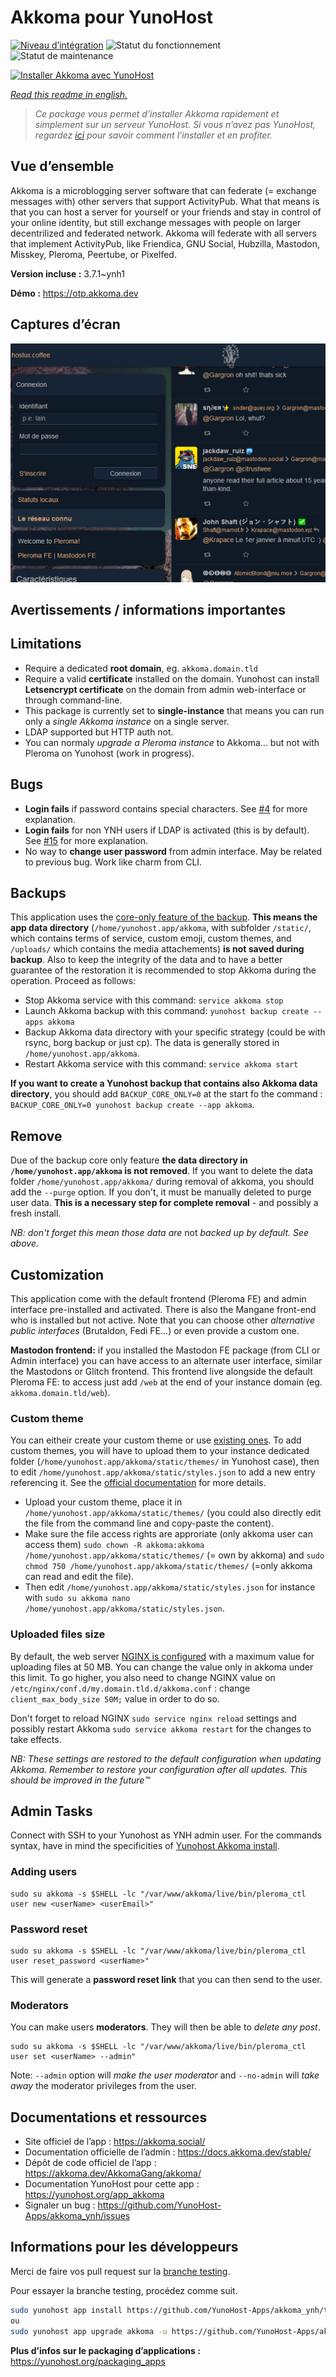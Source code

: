 <!--
N.B.: This README was automatically generated by https://github.com/YunoHost/apps/tree/master/tools/README-generator
It shall NOT be edited by hand.
-->

# Akkoma pour YunoHost

[![Niveau d’intégration](https://dash.yunohost.org/integration/akkoma.svg)](https://dash.yunohost.org/appci/app/akkoma) ![Statut du fonctionnement](https://ci-apps.yunohost.org/ci/badges/akkoma.status.svg) ![Statut de maintenance](https://ci-apps.yunohost.org/ci/badges/akkoma.maintain.svg)

[![Installer Akkoma avec YunoHost](https://install-app.yunohost.org/install-with-yunohost.svg)](https://install-app.yunohost.org/?app=akkoma)

*[Read this readme in english.](./README.md)*

> *Ce package vous permet d’installer Akkoma rapidement et simplement sur un serveur YunoHost.
Si vous n’avez pas YunoHost, regardez [ici](https://yunohost.org/#/install) pour savoir comment l’installer et en profiter.*

## Vue d’ensemble

Akkoma is a microblogging server software that can federate (= exchange messages with) other servers that support ActivityPub. What that means is that you can host a server for yourself or your friends and stay in control of your online identity, but still exchange messages with people on larger decentrilized and federated network. Akkoma will federate with all servers that implement ActivityPub, like Friendica, GNU Social, Hubzilla, Mastodon, Misskey, Pleroma, Peertube, or Pixelfed.


**Version incluse :** 3.7.1~ynh1

**Démo :** https://otp.akkoma.dev

## Captures d’écran

![Capture d’écran de Akkoma](./doc/screenshots/screenshot1.png)

## Avertissements / informations importantes

## Limitations

- Require a dedicated **root domain**, eg. `akkoma.domain.tld`
- Require a valid **certificate** installed on the domain. Yunohost can install **Letsencrypt certificate** on the domain from admin web-interface or through command-line.
- This package is currently set to **single-instance** that means you can run only a _single Akkoma instance_ on a single server.
- LDAP supported but HTTP auth not.
- You can normaly _upgrade a Pleroma instance_ to Akkoma... but not with Pleroma on Yunohost (work in progress).

## Bugs

- **Login fails** if password contains special characters. See [#4](https://github.com/YunoHost-Apps/akkoma_ynh/issues/4) for more explanation.
- **Login fails** for non YNH users if LDAP is activated (this is by default). See [#15](https://github.com/YunoHost-Apps/akkoma_ynh/issues/15) for more explanation.
- No way to **change user password** from admin interface. May be related to previous bug. Work like charm from CLI.

## Backups

This application uses the [core-only feature of the backup](https://yunohost.org/en/backup/include_exclude_files#do-not-backup-large-amoun). **This means the app data directory** (`/home/yunohost.app/akkoma`, with subfolder `/static/`, which contains terms of service, custom emoji, custom themes, and `/uploads/` which contains the media attachements) **is not saved during backup**.
Also to keep the integrity of the data and to have a better guarantee of the restoration it is recommended to stop Akkoma during the operation. Proceed as follows:
- Stop Akkoma service with this command: `service akkoma stop`
- Launch Akkoma backup with this command: `yunohost backup create --apps akkoma`
- Backup Akkoma data directory with your specific strategy (could be with rsync, borg backup or just cp). The data is generally stored in `/home/yunohost.app/akkoma`.
- Restart Akkoma service with this command: `service akkoma start`

**If you want to create a Yunohost backup that contains also Akkoma data directory**, you should add `BACKUP_CORE_ONLY=0` at the start fo the command : `BACKUP_CORE_ONLY=0 yunohost backup create --app akkoma`.

## Remove

Due of the backup core only feature **the data directory in `/home/yunohost.app/akkoma` is not removed**. 
If you want to delete the data folder `/home/yunohost.app/akkoma/` during removal of akkoma, you should add the `--purge` option. If you don't, it must be manually deleted to purge user data.
**This is a necessary step for complete removal** - and possibly a fresh install.

*NB: don't forget this mean those data are* not *backed up by default. See above.*

## Customization

This application come with the default frontend (Pleroma FE) and admin interface pre-installed and activated. There is also the Mangane front-end who is installed but not active. Note that you can choose other _alternative public interfaces_  (Brutaldon, Fedi FE...) or even provide a custom one.

**Mastodon frontend:** if you installed the Mastodon FE package (from CLI or Admin interface) you can have access to an alternate user interface, similar the Mastodons or Glitch frontend. This frontend live alongside the default Pleroma FE: to access just add `/web` at the end of your instance domain (eg. `akkoma.domain.tld/web`).

### Custom theme

You can eitheir create your custom theme or use [existing ones](https://docs.akkoma.dev/stable/configuration/howto_theming_your_instance/#get-an-existing-theme).
To add custom themes, you will have to upload them to your instance dedicated folder (`/home/yunohost.app/akkoma/static/themes/` in Yunohost case), then to edit `/home/yunohost.app/akkoma/static/styles.json` to add a new entry referencing it. See the [official documentation](https://docs.akkoma.dev/stable/configuration/howto_theming_your_instance/#adding-the-custom-theme-to-the-instance) for more details.
- Upload your custom theme, place it in `/home/yunohost.app/akkoma/static/themes/` (you could also directly edit the file from the command line and copy-paste the content).
- Make sure the file access rights are approriate (only akkoma user can access them) `sudo chown -R akkoma:akkoma /home/yunohost.app/akkoma/static/themes/` (= own by akkoma) and `sudo chmod 750 /home/yunohost.app/akkoma/static/themes/` (=only akkoma can read and edit the file).
- Then edit `/home/yunohost.app/akkoma/static/styles.json` for instance with `sudo su akkoma nano /home/yunohost.app/akkoma/static/styles.json`.

### Uploaded files size
By default, the web server [NGINX is configured](https://github.com/YunoHost-Apps/akkoma_ynh/blob/testing/conf/nginx.conf#L12) with a maximum value for uploading files at 50 MB. You can change the value only in akkoma under this limit. To go higher, you also need to change NGINX value on `/etc/nginx/conf.d/my.domain.tld.d/akkoma.conf` : change `client_max_body_size 50M;` value in order to do so.

Don't forget to reload NGINX `sudo service nginx reload` settings and possibly restart Akkoma `sudo service akkoma restart` for the changes to take effects.

*NB: These settings are restored to the default configuration when updating Akkoma. Remember to restore your configuration after all updates. This should be improved in the future:tm:*


## Admin Tasks

Connect with SSH to your Yunohost as YNH admin user. 
For the commands syntax, have in mind the specificities of [Yunohost Akkoma install](./yunohost.md).

### Adding users

```
sudo su akkoma -s $SHELL -lc "/var/www/akkoma/live/bin/pleroma_ctl user new <userName> <userEmail>"
```

### Password reset

```
sudo su akkoma -s $SHELL -lc "/var/www/akkoma/live/bin/pleroma_ctl user reset_password <userName>"
```

This will generate a **password reset link** that you can then send to the user.

### Moderators

You can make users **moderators**. They will then be able to _delete any post_.


```
sudo su akkoma -s $SHELL -lc "/var/www/akkoma/live/bin/pleroma_ctl user set <userName> --admin"
```

Note: `--admin` option will _make the user moderator_ and `--no-admin` will _take away_ the moderator privileges from the user.

## Documentations et ressources

* Site officiel de l’app : <https://akkoma.social/>
* Documentation officielle de l’admin : <https://docs.akkoma.dev/stable/>
* Dépôt de code officiel de l’app : <https://akkoma.dev/AkkomaGang/akkoma/>
* Documentation YunoHost pour cette app : <https://yunohost.org/app_akkoma>
* Signaler un bug : <https://github.com/YunoHost-Apps/akkoma_ynh/issues>

## Informations pour les développeurs

Merci de faire vos pull request sur la [branche testing](https://github.com/YunoHost-Apps/akkoma_ynh/tree/testing).

Pour essayer la branche testing, procédez comme suit.

``` bash
sudo yunohost app install https://github.com/YunoHost-Apps/akkoma_ynh/tree/testing --debug
ou
sudo yunohost app upgrade akkoma -u https://github.com/YunoHost-Apps/akkoma_ynh/tree/testing --debug
```

**Plus d’infos sur le packaging d’applications :** <https://yunohost.org/packaging_apps>